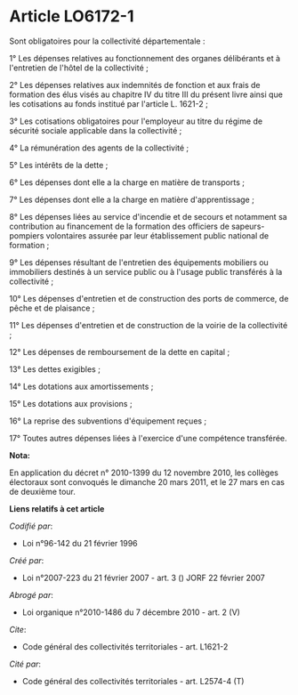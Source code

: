 # Article LO6172-1

Sont obligatoires pour la collectivité départementale : 

1° Les dépenses relatives au fonctionnement des organes délibérants et à l'entretien de l'hôtel de la collectivité ; 

2° Les dépenses relatives aux indemnités de fonction et aux frais de formation des élus visés au chapitre IV du titre III du
présent livre ainsi que les cotisations au fonds institué par l'article L. 1621-2 ; 

3° Les cotisations obligatoires pour l'employeur au titre du régime de sécurité sociale applicable dans la collectivité ; 

4° La rémunération des agents de la collectivité ; 

5° Les intérêts de la dette ; 

6° Les dépenses dont elle a la charge en matière de transports ; 

7° Les dépenses dont elle a la charge en matière d'apprentissage ; 

8° Les dépenses liées au service d'incendie et de secours et notamment sa contribution au financement de la formation des
officiers de sapeurs-pompiers volontaires assurée par leur établissement public national de formation ; 

9° Les dépenses résultant de l'entretien des équipements mobiliers ou immobiliers destinés à un service public ou à l'usage
public transférés à la collectivité ; 

10° Les dépenses d'entretien et de construction des ports de commerce, de pêche et de plaisance ; 

11° Les dépenses d'entretien et de construction de la voirie de la collectivité ; 

12° Les dépenses de remboursement de la dette en capital ; 

13° Les dettes exigibles ; 

14° Les dotations aux amortissements ; 

15° Les dotations aux provisions ; 

16° La reprise des subventions d'équipement reçues ; 

17° Toutes autres dépenses liées à l'exercice d'une compétence transférée.

**Nota:**

En application du décret n° 2010-1399 du 12 novembre 2010, les collèges électoraux sont convoqués le dimanche 20 mars 2011,
et le 27 mars en cas de deuxième tour.

**Liens relatifs à cet article**

_Codifié par_:

  - Loi n°96-142 du 21 février 1996

_Créé par_:

  - Loi n°2007-223 du 21 février 2007 - art. 3 () JORF 22 février 2007

_Abrogé par_:

  - Loi organique n°2010-1486 du 7 décembre 2010 - art. 2 (V)

_Cite_:

  - Code général des collectivités territoriales - art. L1621-2

_Cité par_:

  - Code général des collectivités territoriales - art. L2574-4 (T)
